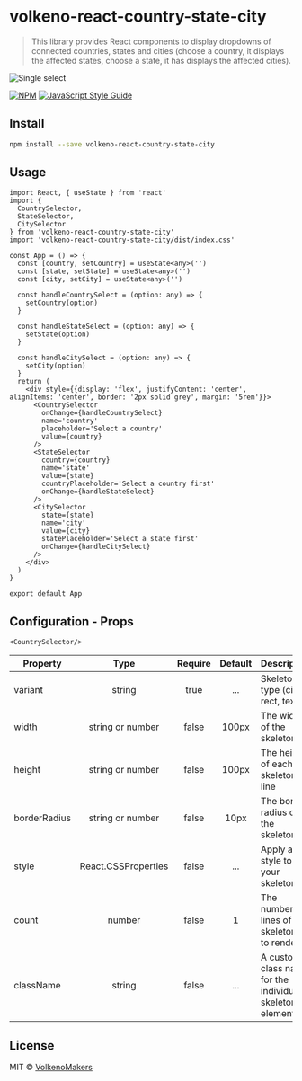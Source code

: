 # volkeno-react-country-state-city

> This library provides React components to display dropdowns of connected countries, states and cities (choose a country, it displays the affected states, choose a state, it has displays the affected cities).

![Single select](https://raw.githubusercontent.com/VolkenoMakers/volkeno-react-country-state-city/main/src/utils/demo.gif)

[![NPM](https://img.shields.io/npm/v/volkeno-react-country-state-city.svg)](https://www.npmjs.com/package/volkeno-react-country-state-city) [![JavaScript Style Guide](https://img.shields.io/badge/code_style-standard-brightgreen.svg)](https://standardjs.com)

## Install

```bash
npm install --save volkeno-react-country-state-city
```

## Usage

```tsx
import React, { useState } from 'react'
import {
  CountrySelector,
  StateSelector,
  CitySelector
} from 'volkeno-react-country-state-city'
import 'volkeno-react-country-state-city/dist/index.css'

const App = () => {
  const [country, setCountry] = useState<any>('')
  const [state, setState] = useState<any>('')
  const [city, setCity] = useState<any>('')

  const handleCountrySelect = (option: any) => {
    setCountry(option)
  }

  const handleStateSelect = (option: any) => {
    setState(option)
  }

  const handleCitySelect = (option: any) => {
    setCity(option)
  }
  return (
    <div style={{display: 'flex', justifyContent: 'center', alignItems: 'center', border: '2px solid grey', margin: '5rem'}}>
      <CountrySelector
        onChange={handleCountrySelect}
        name='country'
        placeholder='Select a country'
        value={country}
      />
      <StateSelector
        country={country}
        name='state'
        value={state}
        countryPlaceholder='Select a country first'
        onChange={handleStateSelect}
      />
      <CitySelector
        state={state}
        name='city'
        value={city}
        statePlaceholder='Select a state first'
        onChange={handleCitySelect}
      />
    </div>
  )
}

export default App
```

## Configuration - Props

```<CountrySelector/>```

| Property                 |   Type              | Require  |  Default | Description                                                                     |
| ------------------------ | :-----------------: | :-------:| :-------:| :------------------------------------------------------------------------------ |
| variant                  | string              |  true    | ...      | Skeleton type (circle, rect, text)                                              |
| width                    | string or number    |  false   | 100px    | The width of the skeleton                                                       |
| height                   | string or number    |  false   | 100px    | The height of each skeleton line                                                |
| borderRadius             | string or number    |  false   | 10px     | The border radius of the skeleton                                               |
| style                    | React.CSSProperties |  false   | ...      | Apply a style to your skeleton                                                  |
| count                    | number              |  false   | 1        | The number of lines of skeletons to render.                                     |
| className                | string              |  false   | ...      |  A custom class name for the individual skeleton elements  

## License

MIT © [VolkenoMakers](https://github.com/VolkenoMakers)
